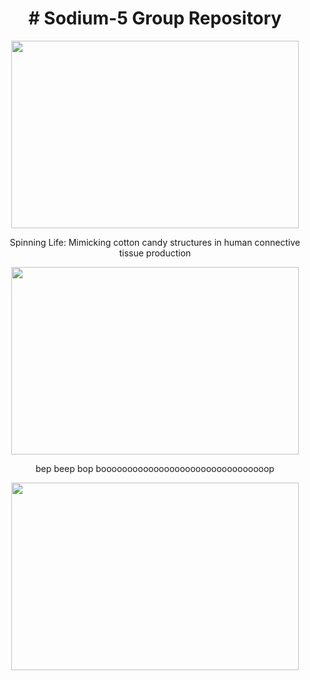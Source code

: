 <h1 align="center">
# Sodium-5 Group Repository
</h1>

<p align="center">
  <img width="460" height="300" src="https://ychef.files.bbci.co.uk/live/624x351/p03scg38.jpg">
</p>

<p align="center">Spinning Life: Mimicking cotton candy structures in human connective tissue production</p>

<p align="center">
  <img width="460" height="300" src="https://image.made-in-china.com/201f0j00tidzNyeCnPfY/Uhpc-Polymer-Synthetic-Fiber-Anti-Crack-High-Performance-Fibre.jpg">
</p>

<p align="center">bep beep bop boooooooooooooooooooooooooooooooop</p>

<p align="center">
  <img width="460" height="300" src="https://assets.iflscience.com/assets/articleNo/33774/aImg/10167/1464384689-1214-cotton-candy-machine-used-to-create-tiny-artificial-blood-vessels-o.webp">
</p>
